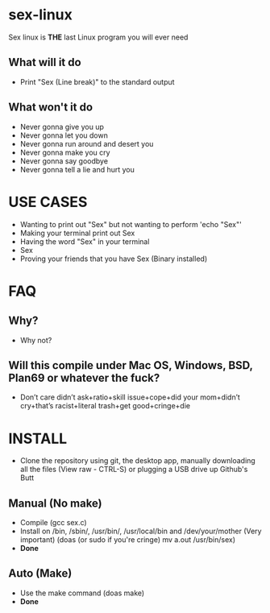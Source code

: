 # sex-linux

Sex linux is **THE** last Linux program you will ever need

## What **will** it do

- Print "Sex (Line break)" to the standard output

## What **won't** it do

- Never gonna give you up
- Never gonna let you down
- Never gonna run around and desert you
- Never gonna make you cry
- Never gonna say goodbye
- Never gonna tell a lie and hurt you

# USE CASES

- Wanting to print out "Sex" but not wanting to perform 'echo "Sex"'
- Making your terminal print out Sex
- Having the word "Sex" in your terminal
- Sex
- Proving your friends that you have Sex (Binary installed)

# FAQ

## Why?
- Why not?

## Will this compile under Mac OS, Windows, BSD, Plan69 or whatever the fuck?
- Don’t care didn’t ask+ratio+skill issue+cope+did your mom+didn’t cry+that’s racist+literal trash+get good+cringe+die


# INSTALL

- Clone the repository using git, the desktop app, manually downloading all the files (View raw - CTRL-S) or plugging a USB drive up Github's Butt
## Manual (No make)
- Compile (gcc sex.c)
- Install on /bin, /sbin/, /usr/bin/, /usr/local/bin and /dev/your/mother (Very important) (doas (or sudo if you're cringe) mv a.out /usr/bin/sex)
- **Done**
## Auto (Make)
- Use the make command (doas make)
- **Done**
